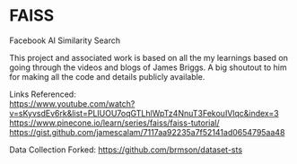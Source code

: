 # FAISS
Facebook AI Similarity Search

This project and associated work is based on all the my learnings based on going through the videos and blogs of James Briggs.
A big shoutout to him for making all the code and details publicly available.

Links Referenced: <br>
https://www.youtube.com/watch?v=sKyvsdEv6rk&list=PLIUOU7oqGTLhlWpTz4NnuT3FekouIVlqc&index=3 <br>
https://www.pinecone.io/learn/series/faiss/faiss-tutorial/ <br>
https://gist.github.com/jamescalam/7117aa92235a7f52141ad0654795aa48 <br>

Data Collection Forked:
https://github.com/brmson/dataset-sts





